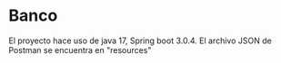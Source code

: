 # Banco 
El proyecto hace uso de java 17, Spring boot 3.0.4. 
El archivo JSON de Postman se encuentra en "resources"

